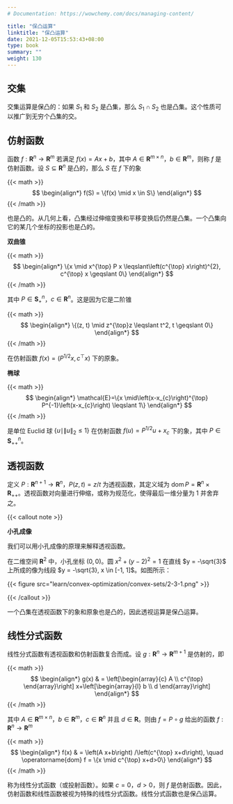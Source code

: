 ```yaml
---
# Documentation: https://wowchemy.com/docs/managing-content/

title: "保凸运算"
linktitle: "保凸运算"
date: 2021-12-05T15:53:43+08:00
type: book
summary: ""
weight: 130
---
```


<!--more-->

## 交集

交集运算是保凸的：如果 $S_1$ 和 $S_2$ 是凸集，那么 $S_1 \cap S_2$ 也是凸集。这个性质可以推广到无穷个凸集的交。

## 仿射函数

函数 $f: \mathbf{R}^n \rightarrow \mathbf{R}^m$ 若满足 $f(x) = Ax + b$，其中 $A \in \mathbf{R}^{m \times n}$，$b \in \mathbf{R}^m$，则称 $f$ 是仿射函数。设 $S \subseteq \mathbf{R}^n$ 是凸的，那么 $S$ 在 $f$ 下的象

{{< math >}}
$$
\begin{align*}
f(S) = \{f(x) \mid x \in S\}
\end{align*}
$$
{{< /math >}}

也是凸的。从几何上看，凸集经过伸缩变换和平移变换后仍然是凸集。一个凸集向它的某几个坐标的投影也是凸的。

**双曲锥**

{{< math >}}
$$
\begin{align*}
\{x \mid x^{\top} P x \leqslant\left(c^{\top} x\right)^{2}, c^{\top} x \geqslant 0\}
\end{align*}
$$
{{< /math >}}

其中 $P \in \mathbf{S}_+^n$，$c \in \mathbf{R}^n$。这是因为它是二阶锥

{{< math >}}
$$
\begin{align*}
\{(z, t) \mid z^{\top}z \leqslant t^2, t \geqslant 0\}
\end{align*}
$$
{{< /math >}}

在仿射函数 $f(x) = (P^{1/2}x, c^{\top}x)$ 下的原象。

**椭球**

{{< math >}}
$$
\begin{align*}
\mathcal{E}=\{x \mid\left(x-x_{c}\right)^{\top} P^{-1}\left(x-x_{c}\right) \leqslant 1\}
\end{align*}
$$
{{< /math >}}

是单位 Euclid 球 $\{u \mid \|u\| _2 \leqslant 1\}$ 在仿射函数 $f(u) = P^{1/2}u + x_c$ 下的象，其中 $P \in \mathbf{S} _{++} ^{n}$。

## 透视函数

定义 $P: \mathbf{R}^{n+1} \rightarrow \mathbf{R}^{n}$，$P(z, t) = z/t$ 为透视函数，其定义域为 $\operatorname{dom} P = \mathbf{R}^{n} \times \mathbf{R}_{++}$。透视函数对向量进行伸缩，或称为规范化，使得最后一维分量为 $1$ 并舍弃之。

{{< callout note >}}

**小孔成像**

我们可以用小孔成像的原理来解释透视函数。

在二维空间 $\mathbf{R}^{2}$ 中，小孔坐标 $(0, 0)$。圆 $x^2 + (y-2)^2 = 1$ 在直线 $y = -\sqrt{3}$ 上所成的像为线段 $y = -\sqrt{3}, x \in [-1, 1]$。如图所示：

{{< figure src="learn/convex-optimization/convex-sets/2-3-1.png" >}}

{{< /callout >}}

一个凸集在透视函数下的象和原象也是凸的，因此透视运算是保凸运算。

## 线性分式函数

线性分式函数有透视函数和仿射函数复合而成。设 $g: \mathbf{R}^{n} \rightarrow \mathbf{R}^{m+1}$ 是仿射的，即

{{< math >}}
$$
\begin{align*}
g(x) & = \left[\begin{array}{c}
A \\
c^{\top}
\end{array}\right] x+\left[\begin{array}{l}
b \\
d
\end{array}\right]
\end{align*}
$$
{{< /math >}}

其中 $A \in \mathbf{R}^{m \times n}$，$b \in \mathbf{R}^{m}$，$c \in \mathbf{R}^{n}$ 并且 $d \in \mathbf{R}$。则由 $f = P \circ g$ 给出的函数 $f: \mathbf{R}^{n} \rightarrow \mathbf{R}^{m}$

{{< math >}}
$$
\begin{align*}
f(x) & = \left(A x+b\right) /\left(c^{\top} x+d\right), \quad \operatorname{dom} f = \{x \mid c^{\top} x+d>0\}
\end{align*}
$$
{{< /math >}}

称为线性分式函数（或投射函数）。如果 $c=0$，$d > 0$，则 $f$ 是仿射函数。因此，仿射函数和线性函数被视为特殊的线性分式函数。线性分式函数也是保凸运算。